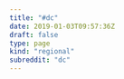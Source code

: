 ```yaml
---
title: "#dc"
date: 2019-01-03T09:57:36Z
draft: false
type: page
kind: "regional"
subreddit: "dc"
---
```

